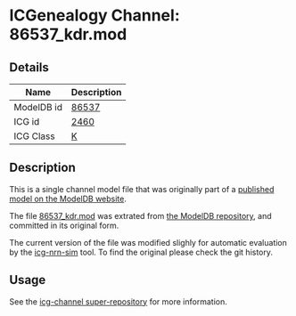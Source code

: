 # ICGenealogy Channel: 86537\_kdr.mod

## Details

Name | Description
---- | -----------
ModelDB id | [86537](http://senselab.med.yale.edu/ModelDB/ShowModel.cshtml?model=86537)
ICG id | [2460](http://icg.neurotheory.ox.ac.uk/channels/1/2460)
ICG Class | [K](http://icg.neurotheory.ox.ac.uk/channels/1)

## Description

This is a single channel model file that was originally part of a [published model on the ModelDB website](http://senselab.med.yale.edu/mModelDB/ShowModel.cshtml?model=86537).


The file [86537\_kdr.mod](86537_kdr.mod) was extrated from [the ModelDB repository](http://senselab.med.yale.edu/ModelDB/ShowModel.cshtml?model=86537), and committed in its original form.

The current version of the file was modified slighly for automatic evaluation by the [icg-nrn-sim](https://github.com/icgenealogy/icg-nrn-sim) tool. To find the original please check the git history.


## Usage

See the [icg-channel super-repository](https://github.com/icgenealogy/icg-channels) for more information.